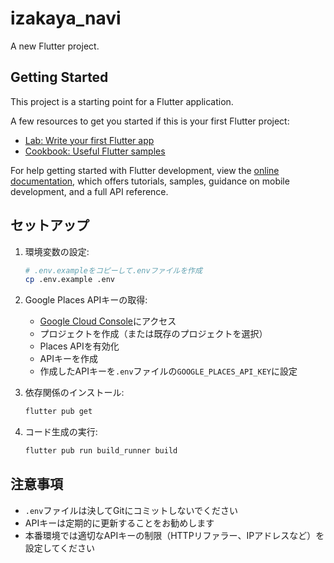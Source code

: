 # izakaya_navi

A new Flutter project.

## Getting Started

This project is a starting point for a Flutter application.

A few resources to get you started if this is your first Flutter project:

- [Lab: Write your first Flutter app](https://docs.flutter.dev/get-started/codelab)
- [Cookbook: Useful Flutter samples](https://docs.flutter.dev/cookbook)

For help getting started with Flutter development, view the
[online documentation](https://docs.flutter.dev/), which offers tutorials,
samples, guidance on mobile development, and a full API reference.

## セットアップ

1. 環境変数の設定:
   ```bash
   # .env.exampleをコピーして.envファイルを作成
   cp .env.example .env
   ```

2. Google Places APIキーの取得:
   - [Google Cloud Console](https://console.cloud.google.com/apis/credentials)にアクセス
   - プロジェクトを作成（または既存のプロジェクトを選択）
   - Places APIを有効化
   - APIキーを作成
   - 作成したAPIキーを`.env`ファイルの`GOOGLE_PLACES_API_KEY`に設定

3. 依存関係のインストール:
   ```bash
   flutter pub get
   ```

4. コード生成の実行:
   ```bash
   flutter pub run build_runner build
   ```

## 注意事項

- `.env`ファイルは決してGitにコミットしないでください
- APIキーは定期的に更新することをお勧めします
- 本番環境では適切なAPIキーの制限（HTTPリファラー、IPアドレスなど）を設定してください
